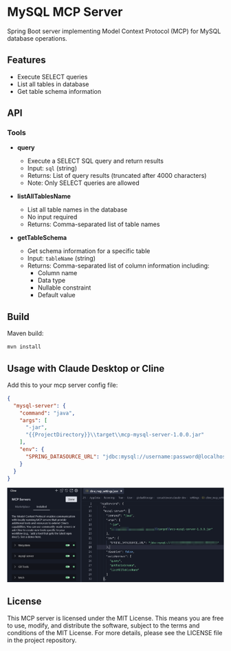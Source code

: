 # MySQL MCP Server

Spring Boot server implementing Model Context Protocol (MCP) for MySQL database operations.

## Features

- Execute SELECT queries
- List all tables in database
- Get table schema information

## API

### Tools

- **query**
  - Execute a SELECT SQL query and return results
  - Input: `sql` (string)
  - Returns: List of query results (truncated after 4000 characters)
  - Note: Only SELECT queries are allowed

- **listAllTablesName**
  - List all table names in the database
  - No input required
  - Returns: Comma-separated list of table names

- **getTableSchema**
  - Get schema information for a specific table
  - Input: `tableName` (string)
  - Returns: Comma-separated list of column information including:
    - Column name
    - Data type
    - Nullable constraint
    - Default value


## Build

Maven build:

```bash
mvn install
```

## Usage with Claude Desktop or Cline

Add this to your mcp server config file:

```json
{
  "mysql-server": {
    "command": "java",
    "args": [
      "-jar",
      "{{ProjectDirectory}}\\target\\mcp-mysql-server-1.0.0.jar"
    ],
    "env": {
      "SPRING_DATASOURCE_URL": "jdbc:mysql://username:password@localhost:3306/database"
    }
  }
}
```
![001.png](images/001.png)



## License

This MCP server is licensed under the MIT License. This means you are free to use, modify, and distribute the software, subject to the terms and conditions of the MIT License. For more details, please see the LICENSE file in the project repository.
